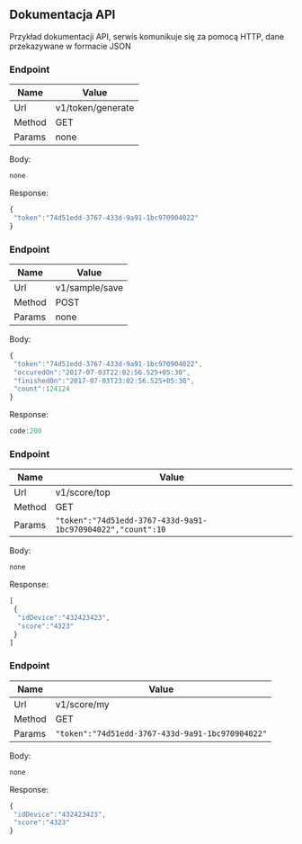 

## Dokumentacja API

Przykład dokumentacji API, serwis komunikuje się za pomocą HTTP, dane przekazywane w formacie JSON

### Endpoint
|Name|Value|
|-|-|
|Url|v1/token/generate|
|Method|GET|
|Params|none|

Body:
```javascript
none
```
Response:
```javascript
{  
 "token":"74d51edd-3767-433d-9a91-1bc970904022"  
}
```

### Endpoint
|Name|Value|
|-|-|
|Url|v1/sample/save|
|Method|POST|
|Params|none|

Body: 
```javascript
{  
 "token":"74d51edd-3767-433d-9a91-1bc970904022",  
 "occuredOn":"2017-07-03T22:02:56.525+05:30",  
 "finishedOn":"2017-07-03T23:02:56.525+05:30",  
 "count":124124  
}
```
Response:
```javascript
code:200
```

### Endpoint
|Name|Value|
|-|-|
|Url|v1/score/top|
|Method|GET|
|Params|```"token":"74d51edd-3767-433d-9a91-1bc970904022","count":10```|

Body:
```javascript
none
```
Response:
```javascript
[  
 {  
  "idDevice":"432423423",  
  "score":"4323"  
 }  
]
```

### Endpoint
|Name|Value|
|-|-|
|Url|v1/score/my|
|Method|GET|
|Params|```"token":"74d51edd-3767-433d-9a91-1bc970904022"```|

Body:
```javascript
none
```
Response:
```javascript
{  
 "idDevice":"432423423",  
 "score":"4323"  
}
```
